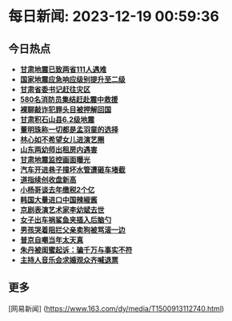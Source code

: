 
# 每日新闻: 2023-12-19 00:59:36
## 今日热点

- **[甘肃地震已致两省111人遇难](https://www.163.com/search?keyword=%E7%94%98%E8%82%83%E5%9C%B0%E9%9C%87%E5%B7%B2%E8%87%B4%E4%B8%A4%E7%9C%81111%E4%BA%BA%E9%81%87%E9%9A%BE)**
- **[国家地震应急响应级别提升至二级](https://www.163.com/search?keyword=%E5%9B%BD%E5%AE%B6%E5%9C%B0%E9%9C%87%E5%BA%94%E6%80%A5%E5%93%8D%E5%BA%94%E7%BA%A7%E5%88%AB%E6%8F%90%E5%8D%87%E8%87%B3%E4%BA%8C%E7%BA%A7)**
- **[甘肃省委书记赶往灾区](https://www.163.com/search?keyword=%E7%94%98%E8%82%83%E7%9C%81%E5%A7%94%E4%B9%A6%E8%AE%B0%E8%B5%B6%E5%BE%80%E7%81%BE%E5%8C%BA)**
- **[580名消防员集结赶赴震中救援](https://www.163.com/search?keyword=580%E5%90%8D%E6%B6%88%E9%98%B2%E5%91%98%E9%9B%86%E7%BB%93%E8%B5%B6%E8%B5%B4%E9%9C%87%E4%B8%AD%E6%95%91%E6%8F%B4)**
- **[裸聊敲诈犯罪头目被押解回国](https://www.163.com/search?keyword=%E8%A3%B8%E8%81%8A%E6%95%B2%E8%AF%88%E7%8A%AF%E7%BD%AA%E5%A4%B4%E7%9B%AE%E8%A2%AB%E6%8A%BC%E8%A7%A3%E5%9B%9E%E5%9B%BD)**
- **[甘肃积石山县6.2级地震](https://www.163.com/search?keyword=%E7%94%98%E8%82%83%E7%A7%AF%E7%9F%B3%E5%B1%B1%E5%8E%BF6.2%E7%BA%A7%E5%9C%B0%E9%9C%87)**
- **[董明珠称一切都是孟羽童的选择](https://www.163.com/search?keyword=%E8%91%A3%E6%98%8E%E7%8F%A0%E7%A7%B0%E4%B8%80%E5%88%87%E9%83%BD%E6%98%AF%E5%AD%9F%E7%BE%BD%E7%AB%A5%E7%9A%84%E9%80%89%E6%8B%A9)**
- **[林心如不希望女儿进演艺圈](https://www.163.com/search?keyword=%E6%9E%97%E5%BF%83%E5%A6%82%E4%B8%8D%E5%B8%8C%E6%9C%9B%E5%A5%B3%E5%84%BF%E8%BF%9B%E6%BC%94%E8%89%BA%E5%9C%88)**
- **[山东两幼师出租房内遇害](https://www.163.com/search?keyword=%E5%B1%B1%E4%B8%9C%E4%B8%A4%E5%B9%BC%E5%B8%88%E5%87%BA%E7%A7%9F%E6%88%BF%E5%86%85%E9%81%87%E5%AE%B3)**
- **[甘肃地震监控画面曝光](https://www.163.com/search?keyword=%E7%94%98%E8%82%83%E5%9C%B0%E9%9C%87%E7%9B%91%E6%8E%A7%E7%94%BB%E9%9D%A2%E6%9B%9D%E5%85%89)**
- **[汽车开进巷子撞坏水管遭砸车堵截](https://www.163.com/search?keyword=%E6%B1%BD%E8%BD%A6%E5%BC%80%E8%BF%9B%E5%B7%B7%E5%AD%90%E6%92%9E%E5%9D%8F%E6%B0%B4%E7%AE%A1%E9%81%AD%E7%A0%B8%E8%BD%A6%E5%A0%B5%E6%88%AA)**
- **[道指续创收盘新高](https://www.163.com/search?keyword=%E9%81%93%E6%8C%87%E7%BB%AD%E5%88%9B%E6%94%B6%E7%9B%98%E6%96%B0%E9%AB%98)**
- **[小杨哥谈去年缴税2个亿](https://www.163.com/search?keyword=%E5%B0%8F%E6%9D%A8%E5%93%A5%E8%B0%88%E5%8E%BB%E5%B9%B4%E7%BC%B4%E7%A8%8E2%E4%B8%AA%E4%BA%BF)**
- **[韩国大量进口中国辣椒酱](https://www.163.com/search?keyword=%E9%9F%A9%E5%9B%BD%E5%A4%A7%E9%87%8F%E8%BF%9B%E5%8F%A3%E4%B8%AD%E5%9B%BD%E8%BE%A3%E6%A4%92%E9%85%B1)**
- **[京剧表演艺术家李幼斌去世](https://www.163.com/search?keyword=%E4%BA%AC%E5%89%A7%E8%A1%A8%E6%BC%94%E8%89%BA%E6%9C%AF%E5%AE%B6%E6%9D%8E%E5%B9%BC%E6%96%8C%E5%8E%BB%E4%B8%96)**
- **[女子出车祸鲨鱼夹插入后脑勺](https://www.163.com/search?keyword=%E5%A5%B3%E5%AD%90%E5%87%BA%E8%BD%A6%E7%A5%B8%E9%B2%A8%E9%B1%BC%E5%A4%B9%E6%8F%92%E5%85%A5%E5%90%8E%E8%84%91%E5%8B%BA)**
- **[男孩哭着阻拦父亲卖狗被骂滚一边](https://www.163.com/search?keyword=%E7%94%B7%E5%AD%A9%E5%93%AD%E7%9D%80%E9%98%BB%E6%8B%A6%E7%88%B6%E4%BA%B2%E5%8D%96%E7%8B%97%E8%A2%AB%E9%AA%82%E6%BB%9A%E4%B8%80%E8%BE%B9)**
- **[普京自嘲当年太天真](https://www.163.com/search?keyword=%E6%99%AE%E4%BA%AC%E8%87%AA%E5%98%B2%E5%BD%93%E5%B9%B4%E5%A4%AA%E5%A4%A9%E7%9C%9F)**
- **[朱丹被闺蜜起诉：骗千万与事实不符](https://www.163.com/search?keyword=%E6%9C%B1%E4%B8%B9%E8%A2%AB%E9%97%BA%E8%9C%9C%E8%B5%B7%E8%AF%89%EF%BC%9A%E9%AA%97%E5%8D%83%E4%B8%87%E4%B8%8E%E4%BA%8B%E5%AE%9E%E4%B8%8D%E7%AC%A6)**
- **[主持人音乐会求婚观众齐喊退票](https://www.163.com/search?keyword=%E4%B8%BB%E6%8C%81%E4%BA%BA%E9%9F%B3%E4%B9%90%E4%BC%9A%E6%B1%82%E5%A9%9A%E8%A7%82%E4%BC%97%E9%BD%90%E5%96%8A%E9%80%80%E7%A5%A8)**

## 更多
[网易新闻] (https://www.163.com/dy/media/T1500913112740.html)
